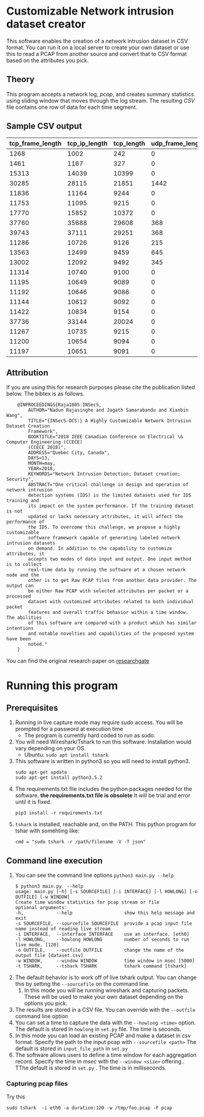 # Customizable Network intrusion dataset creator
This software enables the creation of a network intrusion dataset in CSV format. You can run it on a local server to create
your own dataset or use this to read a PCAP from another source and convert that to CSV format based on the attributes you pick.

## Theory
This program accepts a network log, _pcap_, and creates summary statistics using sliding window that moves through the log stream.
The resulting _CSV_ file contains one row of data for each time segment.

## Sample CSV output

| tcp_frame_length | tcp_ip_length | tcp_length | udp_frame_length | udp_ip_length | udp_length | arp_frame_length | src_length | dst_length | num_tls | num_http | num_ftp | num_ssh | num_smtp | num_dhcp | num_dns | num_tcp | num_udp | num_arp | connection_pairs | num_ports | num_packets |
| - | - | - | - | - | - | - | - | - | - | - | - | - | - | - | - | - | - | - | - | - | - |
| 1268 | 1002 | 242 | 0 | 0 | 0 | 0 | 0 | 0 | 0 | 0 | 0 | 0 | 0 | 0 | 0 | 19 | 0 | 0 | 1 | 3 | 19 |
| 1461 | 1167 | 327 | 0 | 0 | 0 | 0 | 0 | 0 | 0 | 0 | 0 | 0 | 0 | 0 | 0 | 21 | 0 | 0 | 1 | 3 | 21 |
| 15313 | 14039 | 10399 | 0 | 0 | 0 | 0 | 0 | 0 | 0 | 0 | 0 | 0 | 0 | 0 | 0 | 91 | 0 | 0 | 1 | 3 | 91 |
| 30285 | 28115 | 21851 | 1442 | 1330 | 1170 | 0 | 1330 | 1170 | 14 | 0 | 0 | 0 | 0 | 0 | 8 | 155 | 8 | 0 | 2 | 9 | 163 |
| 11836 | 11164 | 9244 | 0 | 0 | 0 | 0 | 0 | 0 | 0 | 0 | 0 | 0 | 0 | 0 | 0 | 48 | 0 | 0 | 1 | 3 | 48 |
| 11753 | 11095 | 9215 | 0 | 0 | 0 | 0 | 0 | 0 | 0 | 0 | 0 | 0 | 0 | 0 | 0 | 47 | 0 | 0 | 1 | 3 | 47 |
| 17770 | 15852 | 10372 | 0 | 0 | 0 | 0 | 0 | 0 | 0 | 0 | 0 | 0 | 0 | 0 | 0 | 137 | 0 | 0 | 1 | 3 | 137 |
| 37760 | 35688 | 29608 | 368 | 312 | 232 | 0 | 312 | 232 | 0 | 1 | 0 | 0 | 0 | 0 | 4 | 148 | 4 | 0 | 2 | 7 | 152 |
| 39743 | 37111 | 29251 | 368 | 312 | 232 | 0 | 312 | 232 | 3 | 0 | 0 | 0 | 0 | 0 | 4 | 188 | 4 | 0 | 2 | 7 | 192 |
| 11286 | 10726 | 9126 | 215 | 201 | 181 | 0 | 201 | 181 | 0 | 1 | 0 | 0 | 0 | 0 | 0 | 40 | 1 | 0 | 2 | 5 | 41 |
| 13563 | 12499 | 9459 | 645 | 603 | 543 | 0 | 603 | 543 | 0 | 3 | 0 | 0 | 0 | 0 | 0 | 76 | 3 | 0 | 2 | 5 | 79 |
| 13002 | 12092 | 9492 | 345 | 289 | 209 | 0 | 289 | 209 | 0 | 0 | 0 | 0 | 0 | 0 | 4 | 65 | 4 | 0 | 1 | 5 | 69 |
| 11314 | 10740 | 9100 | 0 | 0 | 0 | 0 | 0 | 0 | 0 | 0 | 0 | 0 | 0 | 0 | 0 | 41 | 0 | 0 | 1 | 3 | 41 |
| 11195 | 10649 | 9089 | 0 | 0 | 0 | 0 | 0 | 0 | 0 | 0 | 0 | 0 | 0 | 0 | 0 | 39 | 0 | 0 | 1 | 3 | 39 |
| 11192 | 10646 | 9086 | 0 | 0 | 0 | 0 | 0 | 0 | 0 | 0 | 0 | 0 | 0 | 0 | 0 | 39 | 0 | 0 | 1 | 3 | 39 |
| 11144 | 10612 | 9092 | 0 | 0 | 0 | 0 | 0 | 0 | 0 | 0 | 0 | 0 | 0 | 0 | 0 | 38 | 0 | 0 | 1 | 3 | 38 |
| 11422 | 10834 | 9154 | 0 | 0 | 0 | 0 | 0 | 0 | 0 | 0 | 0 | 0 | 0 | 0 | 0 | 42 | 0 | 0 | 1 | 3 | 42 |
| 37736 | 33144 | 20024 | 0 | 0 | 0 | 0 | 0 | 0 | 0 | 0 | 0 | 0 | 0 | 0 | 0 | 328 | 0 | 0 | 1 | 3 | 328 |
| 11267 | 10735 | 9215 | 0 | 0 | 0 | 0 | 0 | 0 | 0 | 0 | 0 | 0 | 0 | 0 | 0 | 38 | 0 | 0 | 1 | 3 | 38 |
| 11200 | 10654 | 9094 | 0 | 0 | 0 | 0 | 0 | 0 | 0 | 0 | 0 | 0 | 0 | 0 | 0 | 39 | 0 | 0 | 1 | 3 | 39 |
| 11197 | 10651 | 9091 | 0 | 0 | 0 | 0 | 0 | 0 | 0 | 0 | 0 | 0 | 0 | 0 | 0 | 39 | 0 | 0 | 1 | 3 | 39 |

## Attribution
If you are using this for research purposes please cite the publication listed below. The bibtex is as follows. 

```
    @INPROCEEDINGS{Raja1805:INSecS,
        AUTHOR="Nadun Rajasinghe and Jagath Samarabandu and Xianbin Wang",
        TITLE="{INSecS-DCS:} A Highly Customizable Network Intrusion Dataset Creation
        Framework",
        BOOKTITLE="2018 IEEE Canadian Conference on Electrical \& Computer Engineering (CCECE)
        (CCECE 2018)",
        ADDRESS="Quebec City, Canada",
        DAYS=13,
        MONTH=may,
        YEAR=2018,
        KEYWORDS="Network Intrusion Detection; Dataset creation; Security",
        ABSTRACT="One critical challenge in design and operation of network intrusion
        detection systems (IDS) is the limited datasets used for IDS training and
        its impact on the system performance. If the training dataset is not
        updated or lacks necessary attributes, it will affect the performance of
        the IDS. To overcome this challenge, we propose a highly customizable
        software framework capable of generating labeled network intrusion datasets
        on demand. In addition to the capability to customize attributes, it
        accepts two modes of data input and output. One input method is to collect
        real-time data by running the software at a chosen network node and the
        other is to get Raw PCAP files from another data provider. The output can
        be either Raw PCAP with selected attributes per packet or a processed
        dataset with customized attributes related to both individual packet
        features and overall traffic behavior within a time window. The abilities
        of this software are compared with a product which has similar intentions
        and notable novelties and capabilities of the proposed system have been
        noted."
    }
```
You can find the original research paper on [researchgate](https://www.researchgate.net/profile/Nadun-Rajasinghe/project/A-customizable-Network-Intrusion-Detection-dataset-creating-framework/attachment/5aff08f8b53d2f63c3ccae32/AS:627686015766528@1526663416701/download/1570426776.pdf?context=ProjectUpdatesLog)

# Running this program 

## Prerequisites

1. Running in live capture mode may require *sudo* access.  You will be prompted for a password at execution time
    * The program is currently hard coded to run as sudo.
1. You will need Wireshark/Tshark to run this software. Installation would vary depending on your OS.
    * Ubuntu: `sudo apt install tshark`
1. This software is written in python3 so you will need to install python3. 
    ```
    sudo apt-get update
    sudo apt-get install python3.5.2
    ```
1. The requirements.txt file includes the python packages needed for the software. **the requirements.txt file is obsolete** It will be trial and error until it is fixed.
    ```
    pip3 install -r requirements.txt
    ```
1. `tshark` is installed, reachable and, on the PATH.  This python program for tshar with somehting like:
    ```
    cmd = "sudo tshark -r /path/filename -V -T json"
    ```

## Command line execution
1. You can see the command line options `python3 main.py --help`
    ```
    $ python3 main.py  --help
    usage: main.py [-h] [-s SOURCEFILE] [-i INTERFACE] [-l HOWLONG] [-o OUTFILE] [-w WINDOW]
    Create time window statistics for pcap stream or file
    optional arguments:
    -h,            --help                   show this help message and exit
    -s SOURCEFILE, --sourcefile SOURCEFILE  provide a pcap input file name instead of reading live stream
    -i INTERFACE,  --interface INTERFACE    use an interface. [eth0]
    -l HOWLONG,    --howlong HOWLONG        number of seconds to run live mode. [120]
    -o OUTFILE,    --outfile OUTFILE        change the name of the output file [dataset.csv]
    -w WINDOW,     --window WINDOW          time window in msec [5000]
    -t TSHARK,     --tshark TSHARK          tshark command [tshark]
    ```
1. The default behavior is to work off of live tshark output. You can change this by setting the `--sourcefile` on the command line.
    1. In this mode you will be running wireshark and capturing packets. These will be used to make your own dataset depending on the options you pick. 
1. The results are stored in a CSV file.  You can override with the `--outfile` command line option
1. You can set a time to capture the data with the `--howlong <time>` option. The default is stored in `howlong` in `set.py` file. The time is seconds. 
1. In this mode you can load an existing PCAP and make a dataset in csv format. Specify the path to the input pcap with `--sourcefile <path>` The default is stored in `input_file_path` in `set.py`
1. The software allows users to define a time window for each aggregation record. Specify the time in _msec_ with the `--window <size>` offering.. TThe default is stored in  `set.py` . The time is in milliseconds. 

### Capturing pcap files
Try this
```
sudo tshark  -i eth0 -a duration:120 -w /tmp/foo.pcap -F pcap
```
